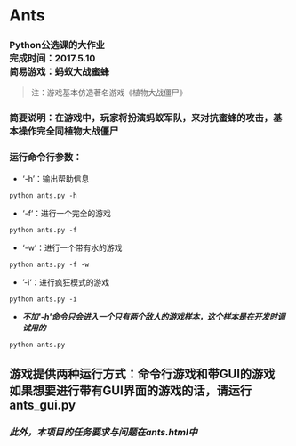 # Ants

### Python公选课的大作业<br/>完成时间：2017.5.10<br/>简易游戏：蚂蚁大战蜜蜂<br/>
>注：游戏基本仿造著名游戏《植物大战僵尸》
### 简要说明：在游戏中，玩家将扮演蚂蚁军队，来对抗蜜蜂的攻击，基本操作完全同植物大战僵尸<br/>
### 运行命令行参数：
* ‘-h’：输出帮助信息
<pre><code>python ants.py -h</code></pre>
* ‘-f‘：进行一个完全的游戏
<pre><code>python ants.py -f</code></pre>
* ‘-w’：进行一个带有水的游戏
<pre><code>python ants.py -f -w</code></pre>
* ’-i‘：进行疯狂模式的游戏
<pre><code>python ants.py -i</code></pre>
* ***不加'-h'命令只会进入一个只有两个敌人的游戏样本，这个样本是在开发时调试用的***
<pre><code>python ants.py</code></pre>

## 游戏提供两种运行方式：命令行游戏和带GUI的游戏<br/>如果想要进行带有GUI界面的游戏的话，请运行ants_gui.py

### ***此外，本项目的任务要求与问题在ants.html中***